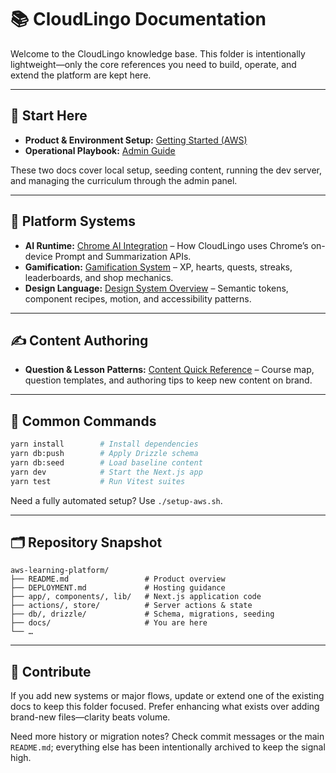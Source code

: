 # 📚 CloudLingo Documentation

Welcome to the CloudLingo knowledge base. This folder is intentionally lightweight—only the core references you need to build, operate, and extend the platform are kept here.

---

## 🚀 Start Here

- **Product & Environment Setup:** [Getting Started (AWS)](./getting-started-aws.md)
- **Operational Playbook:** [Admin Guide](./admin-guide.md)

These two docs cover local setup, seeding content, running the dev server, and managing the curriculum through the admin panel.

---

## 🧠 Platform Systems

- **AI Runtime:** [Chrome AI Integration](./chrome-ai-integration.md) – How CloudLingo uses Chrome’s on-device Prompt and Summarization APIs.
- **Gamification:** [Gamification System](./GAMIFICATION_SYSTEM.md) – XP, hearts, quests, streaks, leaderboards, and shop mechanics.
- **Design Language:** [Design System Overview](./design-system-overview.md) – Semantic tokens, component recipes, motion, and accessibility patterns.

---

## ✍️ Content Authoring

- **Question & Lesson Patterns:** [Content Quick Reference](./content-quick-reference.md) – Course map, question templates, and authoring tips to keep new content on brand.

---

## 🔧 Common Commands

```bash
yarn install        # Install dependencies
yarn db:push        # Apply Drizzle schema
yarn db:seed        # Load baseline content
yarn dev            # Start the Next.js app
yarn test           # Run Vitest suites
```

Need a fully automated setup? Use `./setup-aws.sh`.

---

## 🗂️ Repository Snapshot

```
aws-learning-platform/
├── README.md                 # Product overview
├── DEPLOYMENT.md             # Hosting guidance
├── app/, components/, lib/   # Next.js application code
├── actions/, store/          # Server actions & state
├── db/, drizzle/             # Schema, migrations, seeding
├── docs/                     # You are here
└── …
```

---

## 🤝 Contribute

If you add new systems or major flows, update or extend one of the existing docs to keep this folder focused. Prefer enhancing what exists over adding brand-new files—clarity beats volume.

Need more history or migration notes? Check commit messages or the main `README.md`; everything else has been intentionally archived to keep the signal high.
